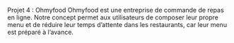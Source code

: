Projet 4 : Ohmyfood 
Ohmyfood est une entreprise de commande de repas en ligne.
Notre concept permet aux utilisateurs de composer leur propre menu et de réduire leur temps d’attente dans les
restaurants, car leur menu est préparé à l’avance. 
